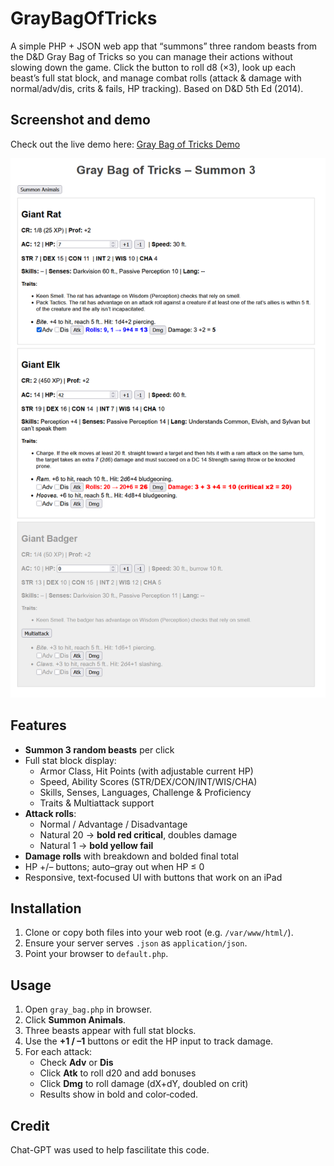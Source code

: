 # GrayBagOfTricks

A simple PHP + JSON web app that “summons” three random beasts from the D&D Gray Bag of Tricks so you can manage their actions without slowing down the game. 
Click the button to roll d8 (×3), look up each beast’s full stat block, and manage combat rolls (attack & damage with normal/adv/dis, crits & fails, HP tracking).
Based on D&D 5th Ed (2014).

## Screenshot and demo
Check out the live demo here: [Gray Bag of Tricks Demo](https://graybagoftricks.com/)

![Gray Bag Demo Screenshot](screenshot.png)

## Features

- **Summon 3 random beasts** per click  
- Full stat block display:
  - Armor Class, Hit Points (with adjustable current HP)
  - Speed, Ability Scores (STR/DEX/CON/INT/WIS/CHA)
  - Skills, Senses, Languages, Challenge & Proficiency
  - Traits & Multiattack support
- **Attack rolls**:
  - Normal / Advantage / Disadvantage
  - Natural 20 → **bold red critical**, doubles damage
  - Natural 1 → **bold yellow fail**
- **Damage rolls** with breakdown and bolded final total  
- HP +/– buttons; auto–gray out when HP ≤ 0  
- Responsive, text‑focused UI with buttons that work on an iPad

## Installation

1. Clone or copy both files into your web root (e.g. `/var/www/html/`).  
2. Ensure your server serves `.json` as `application/json`.  
3. Point your browser to `default.php`.

## Usage

1. Open `gray_bag.php` in browser.  
2. Click **Summon Animals**.  
3. Three beasts appear with full stat blocks.  
4. Use the **+1 / –1** buttons or edit the HP input to track damage.  
5. For each attack:
   - Check **Adv** or **Dis** 
   - Click **Atk** to roll d20 and add bonuses  
   - Click **Dmg** to roll damage (dX+dY, doubled on crit)  
   - Results show in bold and color‑coded.

## Credit
Chat-GPT was used to help fascilitate this code.

